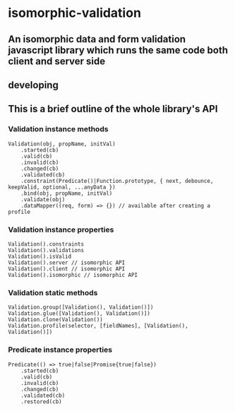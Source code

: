 # isomorphic-validation

## An isomorphic data and form validation javascript library which runs the same code both client and server side

## developing

## This is a brief outline of the whole library's API

### Validation instance methods

    Validation(obj, propName, initVal)
        .started(cb)
        .valid(cb)
        .invalid(cb)
        .changed(cb)
        .validated(cb)
        .constraint(Predicate()|Function.prototype, { next, debounce, keepValid, optional, ...anyData })
        .bind(obj, propName, initVal)
        .validate(obj)
        .dataMapper((req, form) => {}) // available after creating a profile

### Validation instance properties

    Validation().constraints
    Validation().validations
    Validation().isValid
    Validation().server // isomorphic API
    Validation().client // isomorphic API
    Validation().isomorphic // isomorphic API

### Validation static methods

    Validation.group([Validation(), Validation()])
    Validation.glue([Validation(), Validation()])
    Validation.clone(Validation())
    Validation.profile(selector, [fieldNames], [Validation(), Validation()])

### Predicate instance properties
    
    Predicate(() => true|false|Promise{true|false})
        .started(cb)
        .valid(cb)
        .invalid(cb)
        .changed(cb)
        .validated(cb)
        .restored(cb)